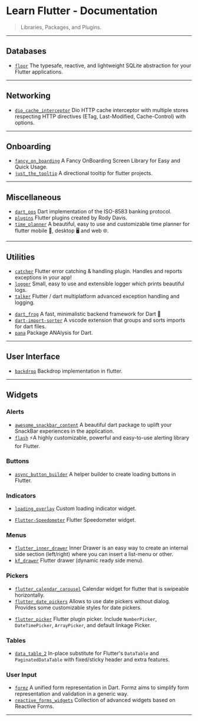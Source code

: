 # Learn Flutter - Documentation

> Libraries, Packages, and Plugins.

---

## Databases

* [`floor`](https://github.com/vitusortner/floor) The typesafe, reactive, and lightweight SQLite abstraction for your Flutter applications.

---

## Networking

* [`dio_cache_interceptor`](https://github.com/llfbandit/dio_cache_interceptor) Dio HTTP cache interceptor with multiple stores respecting HTTP directives (ETag, Last-Modified, Cache-Control) with options.

---

## Onboarding

* [`fancy_on_boarding`](https://github.com/xsahil03x/fancy_on_boarding) A Fancy OnBoarding Screen Library for Easy and Quick Usage.
* [`just_the_tooltip`](https://github.com/Nolence/just_the_tooltip) A directional tooltip for flutter projects.

---

## Miscellaneous

* [`dart_pos`](https://github.com/xclud/dart_pos) Dart implementation of the ISO-8583 banking protocol.
* [`plugins`](https://github.com/rodydavis/plugins) Flutter plugins created by Rody Davis.
* [`time_planner`](https://github.com/Jamalianpour/time_planner) A beautiful, easy to use and customizable time planner for flutter mobile 📱, desktop 🖥 and web 🌐.

---

## Utilities

* [`catcher`](https://github.com/jhomlala/catcher) Flutter error catching & handling plugin. Handles and reports exceptions in your app!
* [`logger`](https://github.com/leisim/logger) Small, easy to use and extensible logger which prints beautiful logs.
* [`talker`](https://github.com/Frezyx/talker) Flutter / dart multiplatform advanced exception handling and logging.

[](.)

* [`dart_frog`](https://github.com/VeryGoodOpenSource/dart_frog) A fast, minimalistic backend framework for Dart 🎯
* [`dart-import-sorter`](https://github.com/aziznal/dart-import-sorter) A vscode extension that groups and sorts imports for dart files.
* [`pana`](https://github.com/dart-lang/pana) Package ANAlysis for Dart.

---

## User Interface

* [`backdrop`](https://github.com/fluttercommunity/backdrop) Backdrop implementation in flutter.

---

## Widgets

### Alerts

* [`awesome_snackbar_content`](https://github.com/mhmzdev/awesome_snackbar_content) A beautiful dart package to uplift your SnackBar experiences in the application.
* [`flash`](https://github.com/sososdk/flash) ⚡️A highly customizable, powerful and easy-to-use alerting library for Flutter.

### Buttons

* [`async_button_builder`](https://github.com/Nolence/async_button_builder) A helper builder to create loading buttons in Flutter.

### Indicators

* [`loading_overlay`](https://github.com/rodrigobastosv/loading_overlay) Custom loading indicator widget.

[](.)

* [`Flutter-Speedometer`](https://github.com/ltdangkhoa/Flutter-Speedometer) Flutter Speedometer widget.

### Menus

* [`flutter_inner_drawer`](https://github.com/Dn-a/flutter_inner_drawer) Inner Drawer is an easy way to create an internal side section (left/right) where you can insert a list-menu or other.
* [`kf_drawer`](https://github.com/qqmikey/kf_drawer) Flutter drawer (dynamic ready side menu).

### Pickers

* [`flutter_calendar_carousel`](https://github.com/dooboolab/flutter_calendar_carousel) Calendar widget for flutter that is swipeable horizontally.
* [`flutter_date_pickers`](https://github.com/MariaMelnik/flutter_date_pickers) Allows to use date pickers without dialog. Provides some customizable styles for date pickers.

[](.)

* [`flutter_picker`](https://github.com/yangyxd/flutter_picker) Flutter plugin picker. Include `NumberPicker`, `DateTimePicker`, `ArrayPicker`, and default linkage Picker.

### Tables

* [`data_table_2`](https://github.com/maxim-saplin/data_table_2) In-place substitute for Flutter's `DataTable` and `PaginatedDataTable` with fixed/sticky header and extra features.

### User Input

* [`formz`](https://github.com/VeryGoodOpenSource/formz) A unified form representation in Dart. Formz aims to simplify form representation and validation in a generic way.
* [`reactive_forms_widgets`](https://github.com/artflutter/reactive_forms_widgets) Collection of advanced widgets based on Reactive Forms.

---
